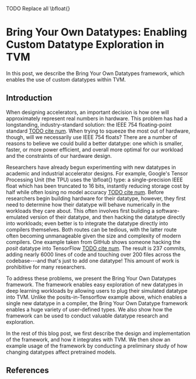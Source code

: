 TODO Replace all \bfloat{}

# Bring Your Own Datatypes: Enabling Custom Datatype Exploration in TVM

In this post, we describe the Bring Your Own Datatypes framework, which enables the use of custom datatypes within TVM.

## Introduction

When designing accelerators, an important decision is how one will approximately represent real numbers in hardware.
This problem has had a longstanding, industry-standard solution: the IEEE 754 floating-point standard [TODO cite num][ieee754].
When trying to squeeze the most out of hardware, though, will we necessarily use IEEE 754 floats?
There are a number of reasons to believe we could build a better datatype: one which is smaller, faster, or more power efficient, and overall more optimal for our workload and the constraints of our hardware design.

Researchers have already begun experimenting with new datatypes in academic and industrial accelerator designs.
For example, Google's Tensor Processing Unit (the TPU) uses the \bfloat{} type: a single-precision IEEE float which has been truncated to 16 bits, instantly reducing storage cost by half while often losing no model accuracy [TODO cite num][jouppi2017datacenter].
Before researchers begin building hardware for their datatype, however, they first need to determine how their datatype will behave numerically in the workloads they care about.
This often involves first building a software-emulated version of their datatype, and then hacking the datatype directly into workloads;
even better is to integrate the datatype directly into compilers themselves.
Both routes can be tedious, with the latter route often becoming unmanageable given the size and complexity of modern compilers.
One example taken from GitHub shows someone hacking the *posit* datatype into TensorFlow [TODO cite num][posittensorflow].
The result is 237 commits, adding nearly 6000 lines of code and touching over 200 files across the codebase---and that's just to add one datatype!
This amount of work is prohibitive for many researchers.

To address these problems, we present the Bring Your Own Datatypes framework.
The framework enables easy exploration of new datatypes in deep learning workloads by allowing users to plug their simulated datatype into TVM.
Unlike the posits-in-Tensorflow example above, which enables a single new datatype in a compiler, the Bring Your Own Datatype framework enables a huge variety of user-defined types.
We also show how the framework can be used to conduct valuable datatype research and exploration.

In the rest of this blog post, we first describe the design and implementation of the framework, and how it integrates with TVM.
We then show an example usage of the framework by conducting a preliminary study of how changing datatypes affect pretrained models.

## References
[ieee754]: TODO
[jouppi2017datacenter]: TODO
[posittensorflow]: TODO
